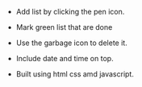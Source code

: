 

-  Add list by clicking the pen icon.

-  Mark green list that are done

-  Use the garbage icon to delete it.

-  Include date and time on top.

-  Built using html css amd javascript.
